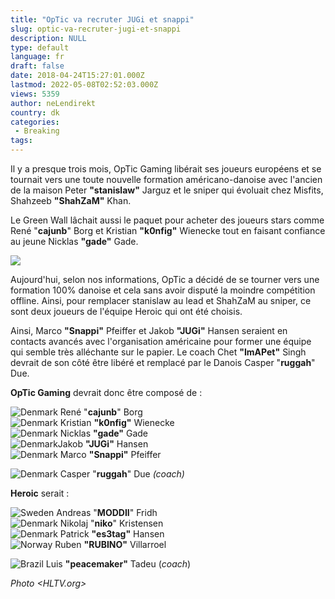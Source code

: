 ```yaml
---
title: "OpTic va recruter JUGi et snappi"
slug: optic-va-recruter-jugi-et-snappi
description: NULL
type: default
language: fr
draft: false
date: 2018-04-24T15:27:01.000Z
lastmod: 2022-05-08T02:52:03.000Z
views: 5359
author: neLendirekt
country: dk
categories:
 - Breaking
tags:
---
```

Il y a presque trois mois, OpTic Gaming libérait ses joueurs européens et se tournait vers une toute nouvelle formation américano-danoise avec l'ancien de la maison Peter **"stanislaw"** Jarguz et le sniper qui évoluait chez Misfits, Shahzeeb **"ShahZaM"** Khan. 

Le Green Wall lâchait aussi le paquet pour acheter des joueurs stars comme René "**cajunb**" Borg et Kristian **"k0nfig"** Wienecke tout en faisant confiance au jeune Nicklas **"gade"** Gade.

![](https://flickshot-ue.s3.eu-west-2.amazonaws.com/flickshot/article/5adf49b862c69/images/qHN9M4ZXMfZcCGsdqIZPmgT6ycJ75J3zkKSxdI87.jpeg)

Aujourd'hui, selon nos informations, OpTic a décidé de se tourner vers une formation 100% danoise et cela sans avoir disputé la moindre compétition offline. Ainsi, pour remplacer stanislaw au lead et ShahZaM au sniper, ce sont deux joueurs de l'équipe Heroic qui ont été choisis. 

Ainsi, Marco **"Snappi"** Pfeiffer et Jakob **"JUGi"** Hansen seraient en contacts avancés avec l'organisation américaine pour former une équipe qui semble très alléchante sur le papier. Le coach Chet **"ImAPet"** Singh devrait de son côté être libéré et remplacé par le Danois Casper "**ruggah**" Due.

**OpTic Gaming** devrait donc être composé de : 

![Denmark](/images/countries/dk.svg)⁠ René "**cajunb**" Borg  
![Denmark](/images/countries/dk.svg)⁠ Kristian **"k0nfig"** Wienecke  
![Denmark](/images/countries/dk.svg)⁠ Nicklas **"gade"** Gade  
![Denmark](/images/countries/dk.svg)Jakob **"JUGi"** Hansen  
![Denmark](/images/countries/dk.svg)⁠ Marco **"Snappi"** Pfeiffer

![Denmark](/images/countries/dk.svg)⁠ Casper "**ruggah**" Due _(coach)_

**Heroic** serait :

![Sweden](/images/countries/se.svg)⁠ Andreas "**MODDII**" Fridh  
![Denmark](/images/countries/dk.svg)⁠ Nikolaj "**niko**" Kristensen  
![Denmark](/images/countries/dk.svg)⁠ Patrick **"es3tag"** Hansen  
![Norway](/images/countries/no.svg)⁠ Ruben **"RUBINO"** Villarroel

![Brazil](/images/countries/br.svg)⁠ Luis **"peacemaker"** Tadeu (_coach_)

_Photo <HLTV.org>_

